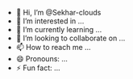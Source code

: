 - 👋 Hi, I’m @Sekhar-clouds
- 👀 I’m interested in ...
- 🌱 I’m currently learning ...
- 💞️ I’m looking to collaborate on ...
- 📫 How to reach me ...
- 😄 Pronouns: ...
- ⚡ Fun fact: ...

<!---
Sekhar-clouds/Sekhar-clouds is a ✨ special ✨ repository because its `README.md` (this file) appears on your GitHub profile.
You can click the Preview link to take a look at your changes.
--->
